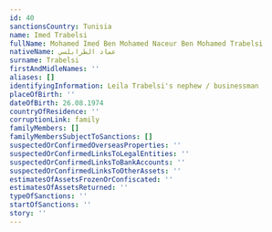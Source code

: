 ```yaml
---
id: 40
sanctionsCountry: Tunisia
name: Imed Trabelsi
fullName: Mohamed Imed Ben Mohamed Naceur Ben Mohamed Trabelsi
nativeName: عماد الطرابلسي
surname: Trabelsi
firstAndMidleNames: ''
aliases: []
identifyingInformation: Leila Trabelsi's nephew / businessman
placeOfBirth: ''
dateOfBirth: 26.08.1974
countryOfResidence: ''
corruptionLink: family
familyMembers: []
familyMembersSubjectToSanctions: []
suspectedOrConfirmedOverseasProperties: ''
suspectedOrConfirmedLinksToLegalEntities: ''
suspectedOrConfirmedLinksToBankAccounts: ''
suspectedOrConfirmedLinksToOtherAssets: ''
estimatesOfAssetsFrozenOrConfiscated: ''
estimatesOfAssetsReturned: ''
typeOfSanctions: ''
startOfSanctions: ''
story: ''
---
```

